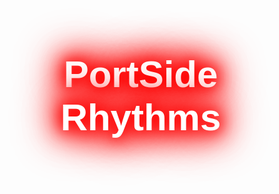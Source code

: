 <!DOCTYPE html>
<html>
<head>
<style>
  @keyframes fiery {
    0%{color:red;}
    25%{color:orange;}
    50%{color:yellow;}
    75%{color:orange;}
    100%{color:red;}
  }
  h1{
    font-size: 60px;
    text-align: center;
    animation-name: fiery;
    animation-duration:2s;
    animation-iteration-count: infinite;
  }
body {
  margin: 0;
  overflow: hidden;
}

#image {
  position: absolute;
  width: 100%;
  height: 100%;
  background:url(headphone.jpg);
  background-size: cover;
  animation: fadeIn ease 3s;
}

@keyframes fadeIn { 
  0% {opacity:0;}
  100% {opacity:1;}
}
@keyframes {
  100%{opacity:1;}
  0%{opcacity:0 ;}
}

#left, #right {
  width: 100%;
  height: 100%;
  background: url('file:///C:/Users/Students/Desktop/Improved%20website/logolib.jpg') no-repeat center center fixed; 
  background-size: cover;
  transition: all 2s;
}

#left {
  left: 1;
}

#right {
  right: 1;
}

body.animate #left {
  transform: translateX(-100%);
}

body.animate #right {
  transform: translateX(-100%);
}

/* Add this block for text animation */
.text-animation {
    font-size:30px;
    color:white;
    position:absolute;
    top:50%;
    left:50%;
    size:60%;
    transform:translate(-50%, -50%);
    animation: fieryTextAnimation 3s; /* Add fieryTextAnimation here */
    animation-delay:2s; 
}

}


@keyframes fieryTextAnimation {
    0% {color:red;}
    25% {color:orange;}
    50% {color:yellow;}
    75% {color:red;}
    100% {color:red;}
}
</style>
</head>
<body>

<div id="image">
  
<!-- Add this line for text animation -->
<div class="text-animation"><h1>PortSide Rhythms</h1></div>

<div id="left"></div>
<div id="right"></div>
</div>

<script>
setTimeout(function() {
    document.body.className = 'animate';
    setTimeout(function() {
        window.location.href = 'file:///C:/Users/Students/Desktop/ORG%20Website/Improved%20website/WEBSITEORGINAL.html'; // Redirect to the next page
    }, 2000); // Redirect after the animation ends
}, 5000); // Start animation after 5 seconds
</script>

</body>
</html>
<html>
<head>
<style>
@import url('https://fonts.googleapis.com/css?family=Orbitron');
h1{
  font-family: 'Orbitron', sans-serif;
  font size:60px;
  color: white;
  text-align: center;
  text-shadow:  0 0 20px #ff0000, 0 0 30px #ff0000, 0 0 40px #ff0000, 0 0 50px #ff0000, 0 0 60px #ff0000, 0 0 70px #ff0000, 0 0 80px #ff0000;
  animation:fire 2s infinite;  
}
@keyframes fire {
    from {text-shadow: 0 0 20px #ff0000, 0 0 30px #ff0000, 0 0 40px #ff0000, 0 0 50px #ff0000, 0 0 60px #ff0000, 0 0 70px #ff0000, 0 0 80px #ff0000;}
    to {text-shadow: -10px -10px 20px #ff0000, -10px -10px 30px #ff0000, -10px -10px 40px #ff0000, -10px -10px 50px #ff0000, -10px -10px 60px #ff0000, -10px -10px70px #ff0000, -10px -10px80px #ff0000;}
</style>
</head>
</html>
<body>
  
  </body>



